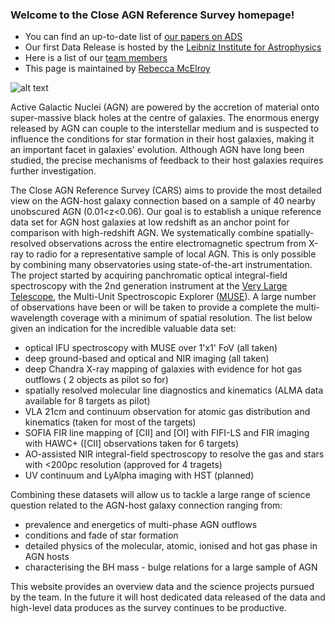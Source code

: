 ### Welcome to the Close AGN Reference Survey homepage!

- You can find an up-to-date list of [our papers on ADS](https://ui.adsabs.harvard.edu/search/q=%20abs%3A%22close%20agn%20reference%20survey%22&sort=date%20desc%2C%20bibcode%20desc&p_=0)
- Our first Data Release is hosted by the [Leibniz Institute for Astrophysics](https://cars.aip.de)
- Here is a list of our [team members](members.md)
- This page is maintained by [Rebecca McElroy](https://rebeccamcelroy.github.io)

![alt text](https://github.com/cars-survey/cars-survey.io/blob/main/images/cars_0.png?raw=true)


Active Galactic Nuclei (AGN) are powered by the accretion of material onto super-massive black holes at the centre of galaxies. The enormous energy released by AGN can couple to the interstellar medium and is suspected to influence the conditions for star formation in their host galaxies, making it an important facet in galaxies' evolution. Although AGN have long been studied, the precise mechanisms of feedback to their host galaxies requires further investigation.

The Close AGN Reference Survey (CARS) aims to provide the most detailed view on the AGN-host galaxy connection based 
on a sample of 40 nearby unobscured AGN (0.01<z<0.06). Our goal is to establish a unique reference data set for AGN 
host galaxies at low redshift as an anchor point for comparison with high-redshift AGN. We systematically combine 
spatially-resolved observations across the entire electromagnetic spectrum from X-ray to radio for a representative 
sample of local AGN. This is only possible by combining many observatories using state-of-the-art instrumentation. 
The project started by acquiring panchromatic optical integral-field spectroscopy with the 2nd generation instrument 
at the [Very Large Telescope](https://www.eso.org/public/australia/teles-instr/paranal-observatory/vlt/), the 
Multi-Unit Spectroscopic Explorer ([MUSE](https://www.eso.org/sci/facilities/develop/instruments/muse.html)).  A large number of observations have been or will be taken to provide a 
complete the multi-wavelength coverage with a minimum of spatial resolution. The list below given an indication for the incredible valuable data set:

- optical IFU spectroscopy with MUSE over 1'x1' FoV (all taken)
- deep ground-based and optical and NIR imaging (all taken)
- deep Chandra X-ray mapping of galaxies with evidence for hot gas outflows ( 2 objects as pilot so for)
- spatially resolved molecular line diagnostics and kinematics (ALMA data available for 8 targets as pilot)
- VLA 21cm and continuum observation for atomic gas distribution and kinematics (taken for most of the targets)
- SOFIA FIR line mapping of [CII] and [OI] with FIFI-LS and FIR imaging with HAWC+ ([CII] observations taken for 6 targets)
- AO-assisted NIR integral-field spectroscopy to resolve the gas and stars with <200pc resolution (approved for 4 tragets)
- UV continuum and LyAlpha imaging with HST (planned)

Combining these datasets will allow us to tackle a large range of science question related to the AGN-host galaxy 
connection ranging from:
- prevalence and energetics of multi-phase AGN outflows
- conditions and fade of star formation
- detailed physics of the molecular, atomic, ionised and hot gas phase in AGN hosts
- characterising the BH mass - bulge relations for a large sample of AGN

This website provides an overview data and the science projects pursued by the team. In the future it will host dedicated data released of the data and high-level data produces as the survey continues to be productive.
